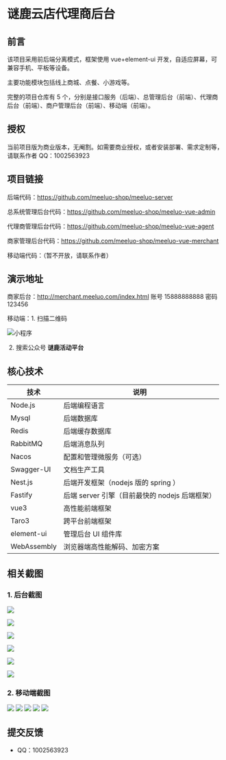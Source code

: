 <h1>谜鹿云店代理商后台</h1>

## 前言

该项目采用前后端分离模式，框架使用 vue+element-ui 开发，自适应屏幕，可兼容手机、平板等设备。

主要功能模块包括线上商城、点餐、小游戏等。

完整的项目仓库有 5 个，分别是接口服务（后端）、总管理后台（前端）、代理商后台（前端）、商户管理后台（前端）、移动端（前端）。

## 授权

当前项目版为商业版本，无阉割。如需要商业授权，或者安装部署、需求定制等，请联系作者 QQ：1002563923

## 项目链接

后端代码：https://github.com/meeluo-shop/meeluo-server

总系统管理后台代码：https://github.com/meeluo-shop/meeluo-vue-admin

代理商管理后台代码：https://github.com/meeluo-shop/meeluo-vue-agent

商家管理后台代码：https://github.com/meeluo-shop/meeluo-vue-merchant

移动端代码：（暂不开放，请联系作者）

## 演示地址

商家后台：http://merchant.meeluo.com/index.html 账号 15888888888 密码 123456

移动端：1. 扫描二维码

![小程序](https://assets.meeluo.com/3388025384353792/qrcode.png)

​ 2. 搜索公众号 **谜鹿活动平台**

## 核心技术

| 技术        | 说明                                                                   |
| ----------- | ---------------------------------------------------------------------- |
| Node.js     | 后端编程语言                                                           |
| Mysql       | 后端数据库                                                             |
| Redis       | 后端缓存数据库                                                         |
| RabbitMQ    | 后端消息队列                                                           |
| Nacos       | 配置和管理微服务（可选）                                               |
| Swagger-UI  | 文档生产工具                                                           |
| Nest.js     | 后端开发框架（nodejs 版的 spring ）                                    |
| Fastify     | 后端 server 引擎（目前最快的 nodejs 后端框架）                         |  |
| vue3        | 高性能前端框架                                                         |
| Taro3       | 跨平台前端框架                                                         |
| element-ui  | 管理后台 UI 组件库                                                     |
| WebAssembly | 浏览器端高性能解码、加密方案 |

## 相关截图

### 1. 后台截图

![](https://assets.meeluo.com/3388045433126912/WX20210512-201725@2x.png)

![](https://assets.meeluo.com/3388045433126912/WX20210512-201642@2x.png)

![](https://assets.meeluo.com/3388045433126912/WX20210512-201148@2x.png)

![](https://assets.meeluo.com/3388045433126912/WX20210512-201211@2x.png)

![](https://assets.meeluo.com/3388045433126912/WX20210512-201125@2x.png)

![](https://assets.meeluo.com/3388045433126912/WX20210512-201020@2x.png)

### 2. 移动端截图

<img src="https://assets.meeluo.com/3388045433126912/2491620826749_.pic.jpg"/>
<img src="https://assets.meeluo.com/3388045433126912/2531620827169_.pic.jpg"/>
<img src="https://assets.meeluo.com/3388045433126912/2511620826751_.pic.jpg"/>
<img src="https://assets.meeluo.com/3388045433126912/2521620826752_.pic.jpg"/>
<img src="https://assets.meeluo.com/3388045433126912/2501620826750_.pic.jpg"/>

## 提交反馈

- QQ：1002563923
